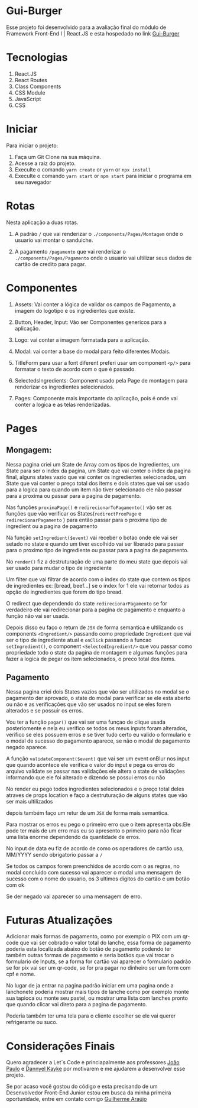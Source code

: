 # Gui-Burger

Esse projeto foi desenvolvido para a avaliação final do módulo de Framework Front-End I | React.JS e esta hospedado no link [Gui-Burger](https://guilhermeagoncalves.github.io/Gui-Burguer/)

# Tecnologias

1. React.JS
2. React Routes
3. Class Components
4. CSS Module
5. JavaScript
6. CSS

# Iniciar

Para iniciar o projeto:

1. Faça um Git Clone na sua máquina.
2. Acesse a raiz do projeto.
3. Execulte o comando `yarn create` or `yarn` or `npx install`
4. Execulte o comando `yarn start` or `npm start` para iniciar o programa em seu navegador

# Rotas

Nesta aplicação a duas rotas.

1. A padrão `/` que vai renderizar o `./components/Pages/Montagem` onde o usuario vai montar o sanduiche.

2. A pagamento `/pagamento` que vai renderizar o `./components/Pages/Pagamento` onde o usuario vai ultilizar seus dados de cartão de credito para pagar.

# Componentes

1. Assets: Vai conter a lógica de validar os campos de Pagamento, a imagem do logotipo e os ingredientes que existe.

2. Button, Header, Input: Vão ser Componentes genericos para a aplicação.

3. Logo: vai conter a imagem formatada para a aplicação.

4. Modal: vai conter a base do modal para feito diferentes Modais.

5. TitleForm para usar a font diferent preferi usar um component `<p/>` para formatar o texto de acordo com o que é passado.

6. SelectedsIngredients: Component usado pela Page de montagem para renderizar os ingredientes selecionados.

7. Pages: Componente mais importante da aplicação, pois é onde vai conter a logica e as telas renderizadas.

# Pages

## Mongagem:

Nessa pagina criei um State de Array com os tipos de Ingredientes, um State para ser o index da pagina, um State que vai conter o index da pagina final, alguns states vazio que vai conter os ingredientes selecionados, um State que vai conter o preço total dos items e dois states que vai ser usado para a logica para quando um item não tiver selecionado ele não passar para a proxima ou passar para a pagina de pagamento.

Nas funções `proximaPage()` e `redirecionarToPagamento()` vão ser as funções que vão verificar os States(`redirectProxPage` e `redirecionarPagamento` ) para então passar para o proxima tipo de ingredient ou a pagina de pagamento

Na função `setIngredient($event)` vai receber o botao onde ele vai ser setado no state e quando um tiver escolhido vai ser liberado para passar para o proximo tipo de ingrediente ou passar para a pagina de pagamento.

No `render()` fiz a destruturação de uma parte do meu state que depois vai ser usado para mudar o tipo de ingrediente

Um filter que vai filtrar de acordo com o index do state que contem os tipos de ingredientes ex: [bread, beef...]
se o index for 1 ele vai retornar todos as opção de ingredientes que forem do tipo bread.

O redirect que dependendo do state `redirecionarPagamento` se for verdadeiro ele vai redirecionar para a pagina de pagamento e enquanto a função não vai ser usada.

Depois disso eu faço o return de `JSX` de forma semantica e ultilizando os components `<Ingredient/>` passando como propriedade `Ingredient` que vai ser o tipo de ingrediente atual e `onClick` passando a funcao `setIngredient()`, o component `<SelectedIngredient/>` que vou passar como propriedade todo o state da pagina de montagem e algumas funções para fazer a logica de pegar os item selecionados, o preco total dos items.

## Pagamento

Nessa pagina criei dois States vazios que vão ser ultilizados no modal se o pagamento der aprovado, o state do modal para verificar se ele esta aberto ou não e as verificações que vão ser usados no input se eles forem alterados e se possuir os erros.

Vou ter a função `pagar()` que vai ser uma funçao de clique usada posteriomente e nela eu verifico se todos os meus inputs foram alterados, verifico se eles possuem erros e se tiver tudo certo eu valido o formulario e o modal de sucesso do pagamento aparece, se não o modal de pagamento negado aparece.

A função `validateComponent($event)` que vai ser um event onBlur nos input que quando acontece ele verifica o valor do input e pega os erros do arquivo validate
se passar nas validações ele altera o state de validações informando que ele foi alterado e dizendo se possui erros ou não

No render eu pego todos ingredientes selecionados e o preço total deles atraves de props location e faço a destruturação de alguns states que vão ser mais ultilizados

depois também faço um retur de um `JSX` de forma mais semantica.

Para mostrar os erros eu pego o primeiro erro que o item apresenta obs:Ele pode ter mais de um erro mas eu so apresento o primeiro para não ficar uma lista enorme dependendo da quantidade de erros.

No input de data eu fiz de acordo de como os operadores de cartão usa, MM/YYYY sendo obrigatorio passar a `/`

Se todos os campos forem preenchidos de acordo com o as regras, no modal concluido com sucesso vai aparecer o modal uma mensagem de sucesso com o nome do usuario, os 3 ultimos digitos do cartão e um botão com ok

Se der negado vai aparecer so uma mensagem de erro.

# Futuras Atualizações

Adicionar mais formas de pagamento, como por exemplo o PIX com um qr-code que vai ser cobrado o valor total do lanche, essa forma de pagamento poderia esta localizada abaixo do botão de pagamento podendo ter também outras formas de pagamento e seria botãos que vai trocar o formulario de Inputs, se a forma for cartão vai aparecer o formulario padrão se for pix vai ser um qr-code, se for pra pagar no dinheiro ser um form com cpf e nome.

No lugar de ja entrar na pagina padrão iniciar em uma pagina onde a lanchonete poderia mostrar mais tipos de lanche como por exemplo monte sua tapioca ou monte seu pastel, ou mostrar uma lista com lanches pronto que quando clicar vai direto para a pagina de pagamento.

Poderia também ter uma tela para o cliente escolher se ele vai querer refrigerante ou suco.

# Considerações Finais

Quero agradecer a Let´s Code e princiapalmente aos professores [João Paulo](https://github.com/UXJPMN) e [Dannyel Kayke](https://github.com/dkayke) por motivarem e me ajudarem a desenvolver esse projeto.

Se por acaso você gostou do código e esta precisando de um Desenvolvedor Front-End Junior estou em busca da minha primeira oportunidade, entre em contato comigo [Guilherme Araújo](https://www.linkedin.com/in/guilhermeagoncalves/)
